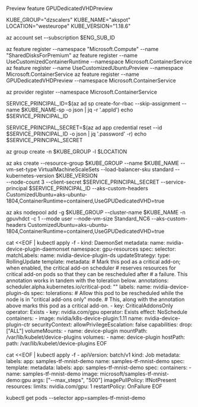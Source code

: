 

# 

Preview feature GPUDedicatedVHDPreview



KUBE_GROUP="dzscalers"
KUBE_NAME="akspot"
LOCATION="westeurope"
KUBE_VERSION="1.18.6"

az account set --subscription $ENG_SUB_ID

az feature register --namespace "Microsoft.Compute" --name "SharedDisksForPremium"
az feature register --name UseCustomizedContainerRuntime --namespace Microsoft.ContainerService
az feature register --name UseCustomizedUbuntuPreview --namespace Microsoft.ContainerService
az feature register --name GPUDedicatedVHDPreview --namespace Microsoft.ContainerService


az provider register --namespace Microsoft.ContainerService

SERVICE_PRINCIPAL_ID=$(az ad sp create-for-rbac --skip-assignment --name $KUBE_NAME-sp -o json | jq -r '.appId')
echo $SERVICE_PRINCIPAL_ID

SERVICE_PRINCIPAL_SECRET=$(az ad app credential reset --id $SERVICE_PRINCIPAL_ID -o json | jq '.password' -r)
echo $SERVICE_PRINCIPAL_SECRET

az group create -n $KUBE_GROUP -l $LOCATION

az aks create --resource-group $KUBE_GROUP --name $KUBE_NAME --vm-set-type VirtualMachineScaleSets --load-balancer-sku standard --kubernetes-version $KUBE_VERSION \
    --node-count 3 --client-secret $SERVICE_PRINCIPAL_SECRET --service-principal $SERVICE_PRINCIPAL_ID --aks-custom-headers CustomizedUbuntu=aks-ubuntu-1804,ContainerRuntime=containerd,UseGPUDedicatedVHD=true

az aks nodepool add -g $KUBE_GROUP --cluster-name $KUBE_NAME -n gpuvhdct -c 1 --mode user --node-vm-size Standard_NC6 --aks-custom-headers CustomizedUbuntu=aks-ubuntu-1804,ContainerRuntime=containerd,UseGPUDedicatedVHD=true

cat <<EOF | kubectl apply -f -
kind: DaemonSet
metadata:
  name: nvidia-device-plugin-daemonset
  namespace: gpu-resources
spec:
  selector:
    matchLabels:
      name: nvidia-device-plugin-ds
  updateStrategy:
    type: RollingUpdate
  template:
    metadata:
      # Mark this pod as a critical add-on; when enabled, the critical add-on scheduler
      # reserves resources for critical add-on pods so that they can be rescheduled after
      # a failure.  This annotation works in tandem with the toleration below.
      annotations:
        scheduler.alpha.kubernetes.io/critical-pod: ""
      labels:
        name: nvidia-device-plugin-ds
    spec:
      tolerations:
      # Allow this pod to be rescheduled while the node is in "critical add-ons only" mode.
      # This, along with the annotation above marks this pod as a critical add-on.
      - key: CriticalAddonsOnly
        operator: Exists
      - key: nvidia.com/gpu
        operator: Exists
        effect: NoSchedule
      containers:
      - image: nvidia/k8s-device-plugin:1.11
        name: nvidia-device-plugin-ctr
        securityContext:
          allowPrivilegeEscalation: false
          capabilities:
            drop: ["ALL"]
        volumeMounts:
          - name: device-plugin
            mountPath: /var/lib/kubelet/device-plugins
      volumes:
        - name: device-plugin
          hostPath:
            path: /var/lib/kubelet/device-plugins
EOF

cat <<EOF | kubectl apply -f -
apiVersion: batch/v1
kind: Job
metadata:
  labels:
    app: samples-tf-mnist-demo
  name: samples-tf-mnist-demo
spec:
  template:
    metadata:
      labels:
        app: samples-tf-mnist-demo
    spec:
      containers:
      - name: samples-tf-mnist-demo
        image: microsoft/samples-tf-mnist-demo:gpu
        args: ["--max_steps", "500"]
        imagePullPolicy: IfNotPresent
        resources:
          limits:
           nvidia.com/gpu: 1
      restartPolicy: OnFailure
EOF

kubectl get pods --selector app=samples-tf-mnist-demo